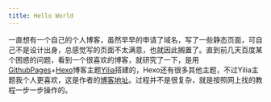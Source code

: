 ```yaml
---
title: Hello World
---
```

一直想有一个自己的个人博客，虽然早早的申请了域名，写了一些静态页面，可自己不是设计出身，总感觉写的页面不太满意，也就因此搁置了。直到前几天百度某个困惑的问题，看到一个很喜欢的博客，就研究了一下，是用[GithubPages](https://github.com/)+[Hexo](https://hexo.io/)博客主题[Yilia](https://github.com/litten/hexo-theme-yilia)搭建的，Hexo还有很多其他主题，不过Yilia主题我个人更喜欢，这是作者的[博客地址](http://litten.me/)。过程并不是很复杂，就是按照网上找的教程一步一步操作的。